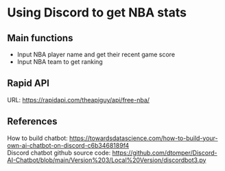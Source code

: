 # Using Discord to get NBA stats

## Main functions

- Input NBA player name and get their recent game score <br>
- Input NBA team to get ranking

## Rapid API

URL: https://rapidapi.com/theapiguy/api/free-nba/

## References

How to build chatbot: https://towardsdatascience.com/how-to-build-your-own-ai-chatbot-on-discord-c6b3468189f4 <br>
Discord chatbot github source code: https://github.com/dtomper/Discord-AI-Chatbot/blob/main/Version%203/Local%20Version/discordbot3.py
